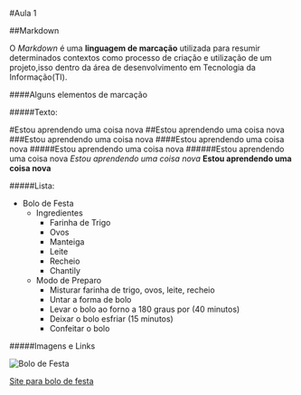 #Aula 1

##Markdown

O _Markdown_ é uma __linguagem de marcação__ utilizada para resumir determinados contextos como processo de criação e utilização de um projeto,isso dentro da área de desenvolvimento em Tecnologia da Informação(TI). 

####Alguns elementos de marcação

#####Texto:

#Estou aprendendo uma coisa nova
##Estou aprendendo uma coisa nova
###Estou aprendendo uma coisa nova
####Estou aprendendo uma coisa nova
#####Estou aprendendo uma coisa nova
######Estou aprendendo uma coisa nova
_Estou aprendendo uma coisa nova_
__Estou aprendendo uma coisa nova__


#####Lista:

+ Bolo de Festa
    + Ingredientes
        - Farinha de Trigo
        - Ovos
        - Manteiga
        - Leite
        - Recheio
        - Chantily
    + Modo de Preparo
        - Misturar farinha de trigo, ovos, leite, recheio
        - Untar a forma de bolo
        - Levar o bolo ao forno a 180 graus por (40 minutos)
        - Deixar o bolo esfriar (15 minutos)
        - Confeitar o bolo

#####Imagens e Links

![Bolo de Festa](https://www.lactosenao.com/wp-content/uploads/2017/07/bolo-festa-sem-gluten-e-lactose.png)

[Site para bolo de festa](https://www.sabornamesa.com.br/bolos/bolo-de-festa-simples)


